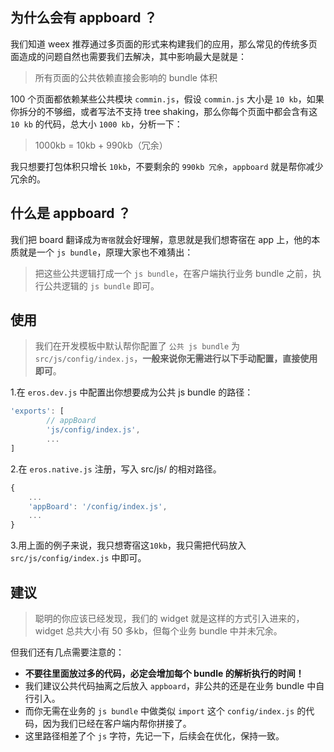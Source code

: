 ## 为什么会有 appboard ？
我们知道 weex 推荐通过多页面的形式来构建我们的应用，那么常见的传统多页面造成的问题自然也需要我们去解决，其中影响最大是就是：

> 所有页面的公共依赖直接会影响的 bundle 体积

100 个页面都依赖某些公共模块 `commin.js`，假设 `commin.js` 大小是 `10 kb`，如果你拆分的不够细，或者写法不支持 tree shaking，那么你每个页面中都会含有这 `10 kb` 的代码，总大小 `1000 kb`，分析一下：

> 1000kb = 10kb + 990kb（冗余）

我只想要打包体积只增长 `10kb`，不要剩余的 `990kb 冗余`，`appboard` 就是帮你减少冗余的。

## 什么是 appboard ？
我们把 board 翻译成为`寄宿`就会好理解，意思就是我们想寄宿在 app 上，他的本质就是一个 `js bundle`，原理大家也不难猜出：

> 把这些公共逻辑打成一个 `js bundle`，在客户端执行业务 bundle 之前，执行公共逻辑的 `js bundle` 即可。

## 使用
> 我们在开发模板中默认帮你配置了 `公共 js bundle` 为 `src/js/config/index.js`，**一般来说你无需进行以下手动配置，直接使用即可**。

1.在 `eros.dev.js` 中配置出你想要成为公共 js bundle 的路径：

```js
'exports': [
		// appBoard
        'js/config/index.js',
        ...
]
```

2.在 `eros.native.js` 注册，写入 src/js/ 的相对路径。

```js
{
	...
	'appBoard': '/config/index.js',
	...
}
```

3.用上面的例子来说，我只想寄宿这`10kb`，我只需把代码放入 `src/js/config/index.js` 中即可。

## 建议
> 聪明的你应该已经发现，我们的 widget 就是这样的方式引入进来的，widget 总共大小有 50 多kb，但每个业务 bundle 中并未冗余。

但我们还有几点需要注意的：
- **不要往里面放过多的代码，必定会增加每个 bundle 的解析执行的时间！**
- 我们建议公共代码抽离之后放入 `appboard`，非公共的还是在业务 bundle 中自行引入。
- 而你无需在业务的 `js bundle` 中做类似 `import` 这个 `config/index.js` 的代码，因为我们已经在客户端内帮你拼接了。
- 这里路径相差了个 `js` 字符，先记一下，后续会在优化，保持一致。
